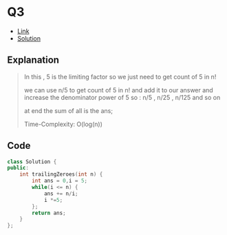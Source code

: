 # Q3

   - [Link](https://leetcode.com/problems/factorial-trailing-zeroes)
   - [Solution](https://leetcode.com/problems/factorial-trailing-zeroes/submissions/875366309/)

## Explanation

> In this , 5 is the limiting factor so we just need to get count of 5 in n!
>
> we can use n/5 to get count of 5 in n! and add it to our answer and increase the denominator power of 5 so : n/5 , n/25 , n/125 and so on
>
> at end the sum of all is the ans;
>
>  Time-Complexity: O(log(n))
>

## Code
```cpp
class Solution {
public:
    int trailingZeroes(int n) {
        int ans = 0,i = 5;
        while(i <= n) {
            ans += n/i;
            i *=5;
        };
        return ans;
    }
};
```